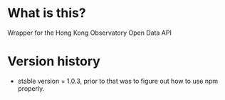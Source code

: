 # What is this?
Wrapper for the Hong Kong Observatory Open Data API

# Version history
* stable version = 1.0.3, prior to that was to figure out how to use npm properly.